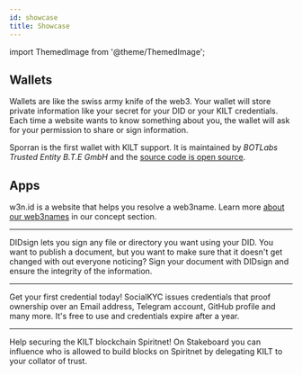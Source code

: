 ```yaml
---
id: showcase
title: Showcase
---
```


import ThemedImage from '@theme/ThemedImage';



## Wallets

Wallets are like the swiss army knife of the web3.
Your wallet will store private information like your secret for your DID or your KILT credentials.
Each time a website wants to know something about you, the wallet will ask for your permission to share or sign information.


<a href="https://sporran.org">
    <ThemedImage
    width="200"
    alt="Sporran Logo"
    sources={{
        light: '/img/showcase/sporran_light.svg',
        dark: '/img/showcase/sporran_dark.svg',
    }}
    />
</a>

Sporran is the first wallet with KILT support.
It is maintained by _BOTLabs Trusted Entity B.T.E GmbH_ and the [source code is open source](https://github.com/BTE-Trusted-Entity/sporran-extension).

## Apps

<a href="https://w3n.id">
    <ThemedImage
    width="200"
    alt="Web3Name Logo"
    sources={{
        light: '/img/showcase/w3n_light.svg',
        dark: '/img/showcase/w3n_dark.svg',
    }}
    />
</a>


w3n.id is a website that helps you resolve a web3name.
Learn more [about our web3names](../concepts/did.md) in our concept section.

---

<a href="https://didsign.io/">
    <ThemedImage
    width="200"
    alt="DIDsign Logo"
    sources={{
        light: '/img/showcase/didsign_light.svg',
        dark: '/img/showcase/didsign_dark.svg',
    }}
    />
</a>

DIDsign lets you sign any file or directory you want using your DID.
You want to publish a document, but you want to make sure that it doesn't get changed with out everyone noticing?
Sign your document with DIDsign and ensure the integrity of the information.

---

<a href="https://socialkyc.io/">
    <ThemedImage
    width="200"
    alt="SocialKYC Logo"
    sources={{
        light: '/img/showcase/skyc_light.svg',
        dark: '/img/showcase/skyc_dark.svg',
    }}
    />
</a>

Get your first credential today!
SocialKYC issues credentials that proof ownership over an Email address, Telegram account, GitHub profile and many more.
It's free to use and credentials expire after a year.

---

<a href="https://stakeboard.kilt.io/">
    <ThemedImage
    width="200"
    alt="Stakeboard Logo"
    sources={{
        light: '/img/showcase/stakeboard_light.svg',
        dark: '/img/showcase/stakeboard_dark.svg',
    }}
    />
</a>

Help securing the KILT blockchain Spiritnet!
On Stakeboard you can influence who is allowed to build blocks on Spiritnet by delegating KILT to your collator of trust.
